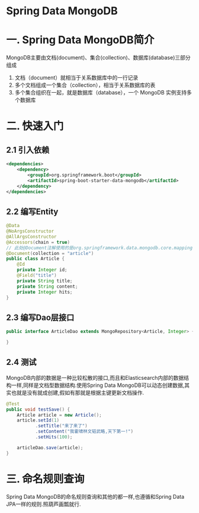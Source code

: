 # Spring Data MongoDB

# 一. Spring Data MongoDB简介

MongoDB主要由文档(document)、集合(collection)、数据库(database)三部分组成

1. 文档（document）就相当于关系数据库中的一行记录
2. 多个文档组成一个集合（collection），相当于关系数据库的表
3. 多个集合组织在一起，就是数据库（database），一个 MongoDB 实例支持多个数据库

# 二.  快速入门

## 2.1 引入依赖

```xml
<dependencies>
    <dependency>
        <groupId>org.springframework.boot</groupId>
        <artifactId>spring-boot-starter-data-mongodb</artifactId>
    </dependency>
</dependencies>
```

## 2.2 编写Entity

```java
@Data
@NoArgsConstructor
@AllArgsConstructor
@Accessors(chain = true)
// 此处@Document注解使用的是org.springframework.data.mongodb.core.mapping.Document, collection指定集合名称
@Document(collection = "article")  
public class Article {
    @Id
    private Integer id;
    @Field("title")
    private String title;
    private String content;
    private Integer hits;
}
```

## 2.3 编写Dao层接口

```java
public interface ArticleDao extends MongoRepository<Article, Integer> {

}
```



## 2.4 测试

​	MongoDB内部的数据是一种比较松散的接口,而且和Elasticsearch内部的数据结构一样,同样是文档型数据结构.使用Spring Data MongoDB可以动态创建数据,其实也就是没有就成创建,假如有那就是根据主键更新文档操作.

```java
@Test
public void testSave() {
    Article article = new Article();
    article.setId(1)
           .setTitle("来了来了")
           .setContent("我霍啸林文韬武略,天下第一!")
           .setHits(100);

    articleDao.save(article);
}
```



# 三. 命名规则查询

Spring Data MongoDB的命名规则查询和其他的都一样,也遵循和Spring Data JPA一样的规则.照葫芦画瓢就行.